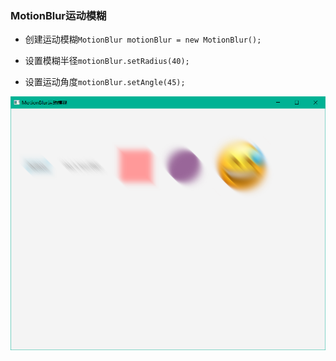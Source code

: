 ### MotionBlur运动模糊

* 创建运动模糊`MotionBlur motionBlur = new MotionBlur();`

* 设置模糊半径`motionBlur.setRadius(40);`

* 设置运动角度`motionBlur.setAngle(45);`

![](../assets/Pasted%20image%2020220616112203.png)